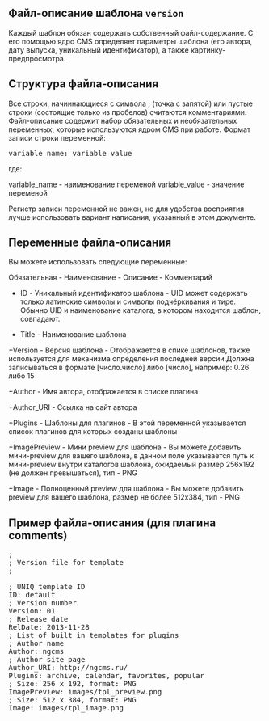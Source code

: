 Файл-описание шаблона `version`
------------------------------

Каждый шаблон обязан содержать собственный файл-содержание. С его помощью ядро CMS определяет параметры шаблона (его автора, дату выпуска, уникальный идентификатор), а также картинку-предпросмотра.

Структура файла-описания
------------------------

Все строки, начиинающиеся с символа ; (точка с запятой) или пустые строки (состоящие только из пробелов) считаются комментариями.
Файл-описание содержит набор обязательных и необязательных переменных, которые используются ядром CMS при работе.
Формат записи строки переменной:
<pre >variable_name: variable_value</pre>
где:

variable_name - наименование переменой
variable_value - значение переменой

Регистр записи переменной не важен, но для удобства восприятия лучше использовать вариант написания, указанный в этом документе.

Переменные файла-описания
-------------------------

Вы можете использовать следующие переменные:

Обязательная - Наименование - Описание - Комментарий

+ ID - Уникальный идентификатор шаблона - UID может содержать только латинские символы и символы подчёркивания и тире. Обычно UID и наименование каталога, в котором находится шаблон, совпадают.

+ Title - Наименование шаблона


+Version - Версия шаблона - Отображается в спике шаблонов, также используется для механизма определения последней версии.Должна записываться в формате [число.число] либо [число], например: 0.26 либо 15


+Author - Имя автора, отображается в списке плагина


+Author_URI - Ссылка на сайт автора


+Plugins - Шаблоны для плагинов - В этой переменной указывается список плагинов для которых созданы шаблоны


+ImagePreview - Мини preview для шаблона - Вы можете добавить мини-preview для вашего шаблона, в данном поле указывается путь к мини-preview внутри каталогов шаблона, ожидаемый размер 256x192 (не должен превышаться), тип - PNG

+Image - Полноценный preview для шаблона - Вы можете добавить preview для вашего шаблона, размер не более 512x384, тип - PNG


Пример файла-описания (для плагина comments)
--------------------------------------------


<pre >
;
; Version file for template
;

; UNIQ template ID
ID: default
; Version number
Version: 01
; Release date
RelDate: 2013-11-28
; List of built in templates for plugins
; Author name
Author: ngcms
; Author site page
Author_URI: http://ngcms.ru/
Plugins: archive, calendar, favorites, popular
; Size: 256 x 192, format: PNG
ImagePreview: images/tpl_preview.png
; Size: 512 x 384, format: PNG
Image: images/tpl_image.png

</pre>
